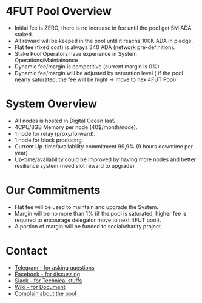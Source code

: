 # 4FUT Pool Overview

- Initial fee is ZERO, there is no increase in fee until the pool get 5M ADA staked.
- All reward will be keeped in the pool until it reachs 100K ADA in pledge.
- Flat fee (fixed cost) is always 340 ADA (network pre-definition).
- Stake Pool Operators have experience in System Operations/Maintainance
- Dynamic fee/margin is competitive (current margin is 0%)
- Dynamic fee/margin will be adjusted by saturation level ( if the pool nearly saturated, the fee will be hight -> move to nex 4FUT Pool)

# System Overview

- All nodes is hosted in Digital Ocean IaaS.
- 4CPU/8GB Memory per node (40$/month/node).
- 1 node for relay (proxy/forward).
- 1 node for block producing.
- Current Up-time/availability commitment 99,9% (9 hours downtime per year)
- Up-time/availability could be improved by having more nodes and better resilience system (need slot reward to upgrade) 


# Our Commitments

- Flat fee will be used to maintain and upgrade the System.
- Margin will be no more than 1% (if the pool is saturated, higher fee is required to encourage delegator move to next 4FUT pool).
- A portion of margin will be funded to social/charity project.


# Contact

- [Telegram - for asking questions](https://t.me/hodlerstakepool)
- [Facebook - for discussing ](https://fb.me/holdforfuture)
- [Slack - for Technical stuffs](https://join.slack.com/t/4futstackpool/shared_invite/zt-uvbpnrkh-LlUVxXv_lUMOOH~Ok4lURA)
- [Wiki - for Document](https://github.com/sirhung1993/hodler-pool/wiki)
- [Complain about the pool](https://github.com/sirhung1993/hodler-pool/issues)
